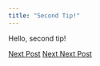 ```yaml
---
title: "Second Tip!"
---
```


Hello, second tip!

[Next Post]({{page.next.path}})
[Next Next Post]({{page.next.next.path}})
